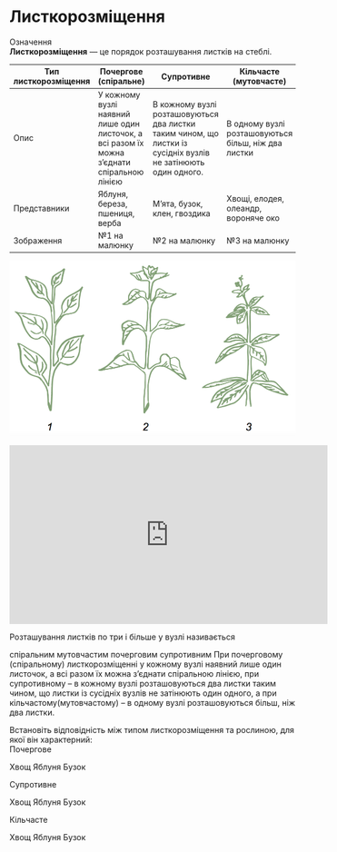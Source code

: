 
# Листкорозмiщення

<div class="eoz-wrap">
<span class="eoz">Означення</span>
<div class="eoz-text">
<b>Листкорозмiщення</b> — це порядок розташування листкiв на стеблi.
</div>
</div>

| Тип листкорозмiщення | Почергове (спiральне) | Супротивне | Кiльчасте (мутовчасте) |
| -- | -- | -- | -- |
| Опис | У кожному вузлi наявний лише один листочок, а всi разом їх можна з’єднати спiральною лiнiєю | В кожному вузлi розташовуються два листки таким чином, що листки iз сусiднiх вузлiв не затiнюють один одного. | В одному вузлi розташовуються бiльш, нiж два листки |
| Представники | Яблуня, береза, пшениця, верба | М’ята, бузок, клен, гвоздика | Хвощi, елодея, олеандр, вороняче око|
| Зображення | №1 на малюнку | №2 на малюнку | №3 на малюнку |
![Зображення для таблиці](lystky.png)


<div class="fluidMedia">
<iframe align="center" width="560" height="315" src="https://www.youtube.com/embed/aybNaPMWi3s" frameborder="0" allowfullscreen></iframe>
</div>
<div class="popup">
</div>

<quiz>
<question text="">
    <p>Розташування листкiв по три i бiльше у вузлi називається</p>
    <answer>спiральним</answer>
    <answer correct>мутовчастим</answer>
    <answer>почерговим</answer>
    <answer>супротивним</answer>
    <explanation>
    При почерговому (спiральному) листкорозмiщеннi у кожному вузлi наявний лише один листочок, а всi разом їх можна з’єднати спiральною лiнiєю, при супротивному – в кожному вузлi розташовуються два листки таким чином, що листки iз сусiднiх вузлiв не затiнюють один одного, а при кiльчастому(мутовчастому) – в одному вузлi розташовуються бiльш, нiж два листки.
    </explanation>
</question>
<question>
    <p>Встановiть вiдповiднiсть мiж типом листкорозмiщення та рослиною, для якої вiн характерний:<br>
    Почергове</p>
    <answer>Хвощ</answer>
    <answer correct>Яблуня</answer>
    <answer>Бузок</answer>
</question>
<question>
    <p>
    Супротивне</p>
    <answer>Хвощ</answer>
    <answer>Яблуня</answer>
    <answer correct>Бузок</answer>
</question>
<question>
    <p>Кiльчасте</p>
    <answer correct>Хвощ</answer>
    <answer>Яблуня</answer>
    <answer>Бузок</answer>
</question>
</quiz>

   
